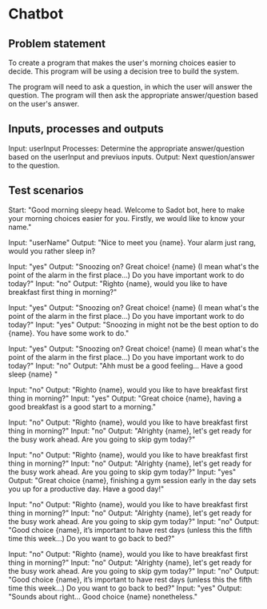 # Chatbot

## Problem statement

To create a program that makes the user's morning choices easier to decide. This program will be using a decision tree to build the system.

The program will need to ask a question, in which the user will answer the question. The program will then ask the appropriate answer/question based on the user's answer.

## Inputs, processes and outputs

Input: userInput
Processes: Determine the appropriate answer/question based on the userInput and previuos inputs.
Output: Next question/answer to the question.

## Test scenarios

Start: "Good morning sleepy head.
Welcome to Sadot bot, here to make your morning choices easier for you.
Firstly, we would like to know your name."

Input: "userName"
Output: "Nice to meet you {name}. Your alarm just rang, would you rather sleep in?

Input: "yes"
Output: "Snoozing on? Great choice! {name}
(I mean what's the point of the alarm in the first place...)
Do you have important work to do today?"
Input: "no"
Output: "Righto {name}, would you like to have breakfast first thing in morning?"

Input: "yes"
Output: "Snoozing on? Great choice! {name}
(I mean what's the point of the alarm in the first place...)
Do you have important work to do today?"
Input: "yes"
Output: "Snoozing in might not be the best option to do {name}. You have some work to do."

Input: "yes"
Output: "Snoozing on? Great choice! {name}
(I mean what's the point of the alarm in the first place...)
Do you have important work to do today?"
Input: "no"
Output: "Ahh must be a good feeling... Have a good sleep {name} "

Input: "no"
Output: "Righto {name}, would you like to have breakfast first thing in morning?"
Input: "yes"
Output: "Great choice {name}, having a good breakfast is a good start to a morning."

Input: "no"
Output: "Righto {name}, would you like to have breakfast first thing in morning?"
Input: "no"
Output: "Alrighty {name}, let's get ready for the busy work ahead.
Are you going to skip gym today?"

Input: "no"
Output: "Righto {name}, would you like to have breakfast first thing in morning?"
Input: "no"
Output: "Alrighty {name}, let's get ready for the busy work ahead.
Are you going to skip gym today?"
Input: "yes"
Output: "Great choice {name}, finishing a gym session early in the day sets you up for a productive day. Have a good day!"

Input: "no"
Output: "Righto {name}, would you like to have breakfast first thing in morning?"
Input: "no"
Output: "Alrighty {name}, let's get ready for the busy work ahead.
Are you going to skip gym today?"
Input: "no"
Output: "Good choice {name}, it’s important to have rest days
(unless this the fifth time this week...)
Do you want to go back to bed?"

Input: "no"
Output: "Righto {name}, would you like to have breakfast first thing in morning?"
Input: "no"
Output: "Alrighty {name}, let's get ready for the busy work ahead.
Are you going to skip gym today?"
Input: "no"
Output: "Good choice {name}, it’s important to have rest days
(unless this the fifth time this week...)
Do you want to go back to bed?"
Input: "yes"
Output: "Sounds about right...
Good choice {name} nonetheless."
